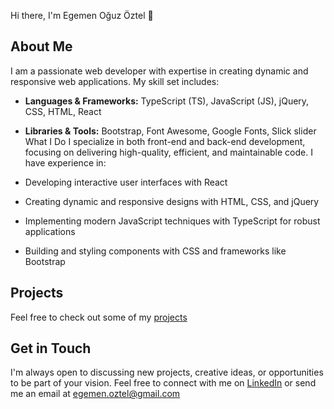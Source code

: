 Hi there, I'm Egemen Oğuz Öztel 👋

## About Me ##
I am a passionate web developer with expertise in creating dynamic and responsive web applications. My skill set includes:

- **Languages & Frameworks:** TypeScript (TS), JavaScript (JS), jQuery, CSS, HTML, React
- **Libraries & Tools:** Bootstrap, Font Awesome, Google Fonts, Slick slider
What I Do
I specialize in both front-end and back-end development, focusing on delivering high-quality, efficient, and maintainable code. I have experience in:

- Developing interactive user interfaces with React
- Creating dynamic and responsive designs with HTML, CSS, and jQuery
- Implementing modern JavaScript techniques with TypeScript for robust applications
- Building and styling components with CSS and frameworks like Bootstrap

## Projects ##

Feel free to check out some of my [projects](https://github.com/egemenogz?tab=repositories)

## Get in Touch ##
I'm always open to discussing new projects, creative ideas, or opportunities to be part of your vision. Feel free to connect with me on [LinkedIn](https://www.linkedin.com/in/egemen-o%C4%9Fuz-%C3%B6ztel-a2097818a/) or send me an email at egemen.oztel@gmail.com

<!---
egemenogz/egemenogz is a ✨ special ✨ repository because its `README.md` (this file) appears on your GitHub profile.
You can click the Preview link to take a look at your changes.
--->
